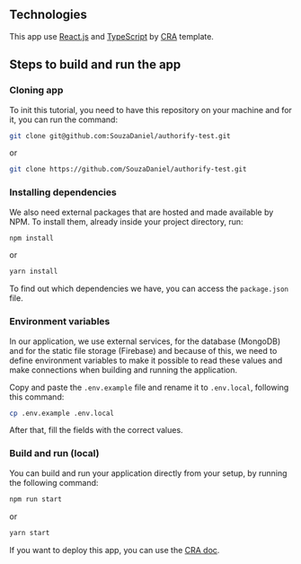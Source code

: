 ## Technologies
This app use [React.js](https://reactjs.org) and [TypeScript](https://www.typescriptlang.org) by [CRA](https://create-react-app.dev) template.

## Steps to build and run the app

### Cloning app
To init this tutorial, you need to have this repository on your machine and for it, you can run the command:

```bash
git clone git@github.com:SouzaDaniel/authorify-test.git
```
or
```bash
git clone https://github.com/SouzaDaniel/authorify-test.git
```

### Installing dependencies
We also need external packages that are hosted and made available by NPM. To install them, already inside your project directory, run:

```bash
npm install
```
or
```bash
yarn install
```

To find out which dependencies we have, you can access the `package.json` file.

### Environment variables
In our application, we use external services, for the database (MongoDB) and for the static file storage (Firebase) and because of this, we need to define environment variables to make it possible to read these values and make connections when building and running the application.

Copy and paste the `.env.example` file and rename it to `.env.local`, following this command:

```bash
cp .env.example .env.local
```

After that, fill the fields with the correct values.

### Build and run (local)
You can build and run your application directly from your setup, by running the following command:

```bash
npm run start
```
or
```bash
yarn start
```

If you want to deploy this app, you can use the [CRA doc](https://create-react-app.dev/docs/deployment).
